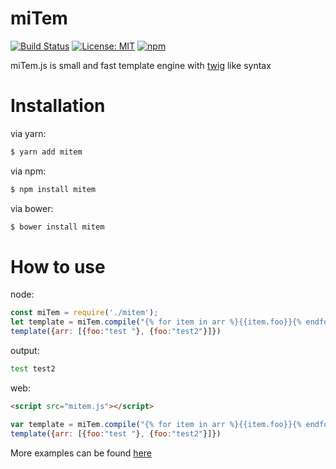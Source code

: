 # miTem

[![Build Status](https://travis-ci.org/ygorko/miTem.svg?branch=master)](https://travis-ci.org/ygorko/miTem)
[![License: MIT](https://img.shields.io/badge/License-MIT-green.svg)](https://opensource.org/licenses/MIT)
[![npm](https://img.shields.io/npm/v/mitem.svg)](https://www.npmjs.org/package/mitem)

miTem.js is small and fast template engine with [twig](https://twig.symfony.com/) like syntax

# Installation
via yarn:
```bash
$ yarn add mitem
```
via npm:
```bash
$ npm install mitem
```
via bower:
```bash
$ bower install mitem
```

# How to use

node:
```javascript 1.7
const miTem = require('./mitem');
let template = miTem.compile("{% for item in arr %}{{item.foo}}{% endfor %}");
template({arr: [{foo:"test "}, {foo:"test2"}]})
```
output:
```bash
test test2
```

web:
```html
<script src="mitem.js"></script>
```
```javascript
var template = miTem.compile("{% for item in arr %}{{item.foo}}{% endfor %}");
template({arr: [{foo:"test "}, {foo:"test2"}]})
```
More examples can be found [here](https://ygorko.github.io/mitem/)